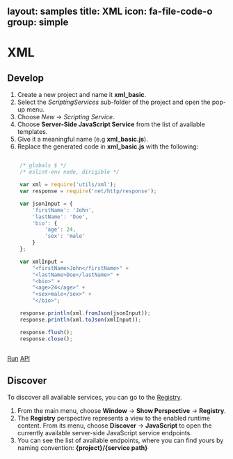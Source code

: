 layout: samples
title: XML
icon: fa-file-code-o
group: simple
---

XML
===

Develop
--

1. Create a new project and name it **xml_basic**.
2. Select the *ScriptingServices* sub-folder of the project and open the pop-up menu.
3. Choose *New* -> *Scripting Service*.
4. Choose **Server-Side JavaScript Service** from the list of available templates.
5. Give it a meaningful name (e.g **xml_basic.js**).
6. Replace the generated code in **xml_basic.js** with the following:

```javascript

	/* globals $ */
	/* eslint-env node, dirigible */

	var xml = require('utils/xml');
	var response = require('net/http/response');

	var jsonInput = {
		'firstName': 'John',
		'lastName': 'Doe',
		'bio': {
			'age': 24,
			'sex': 'male'
		}
	};

	var xmlInput = 
		"<firstName>John</firstName>" +
		"<lastName>Doe</lastName>" + 
		"<bio>" + 
		"<age>24</age>" +
		"<sex>male</sex>" +
		"</bio>";

	response.println(xml.fromJson(jsonInput));
	response.println(xml.toJson(xmlInput));

	response.flush();
	response.close();
	
```

<div class="btn-toolbar pull-right">
	<a class="btn btn-warning" href="http://dirigible.eclipse.org/services/ui/anonymous.html?git=https://github.com/dirigiblelabs/sample_utils_xml_basic.git">Run</a>
	<a class="btn btn-info" href="http://www.dirigible.io/api/utils_xml.html">API</a>
</div>

Discover
--
To discover all available services, you can go to the [Registry](../help/registry.html).

1. From the main menu, choose **Window** -> **Show Perspective** -> **Registry**.
2. The **Registry** perspective represents a view to the enabled runtime content. From its menu, choose **Discover** -> **JavaScript** to open the currently available server-side JavaScript service endpoints.
3. You can see the list of available endpoints, where you can find yours by naming convention: **{project}/{service path}**
